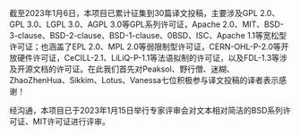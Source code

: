 截至2023年1月6日，本项目已累计征集到30篇译文投稿，主要涉及GPL 2.0、GPL 3.0、LGPL 3.0、AGPL 3.0等GPL系列许可证，Apache 2.0、MIT、BSD-3-clause、BSD-2-clause、BSD-1-clause、0BSD、ISC、Apache 1.1等宽松型许可证；也涵盖了EPL 2.0、MPL 2.0等弱限制型许可证，CERN-OHL-P-2.0等开放硬件许可证，CeCILL-2.1、LiLiQ-P-1.1等法语拟制的许可证，以及FDL-1.3等涉及开源文档的许可证。在此我们首先对Peaksol、野行僧、迷糊、ZhaoZhenHua、Sikkim、Lotus、Vanessa七位积极参与译文投稿的译者表示感谢！

经沟通，本项目已于2023年1月15日举行专家评审会对文本相对简洁的BSD系列许可证、MIT许可证进行评审。